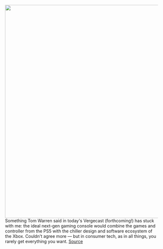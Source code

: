 <img src='https://cdn.vox-cdn.com/thumbor/C1oNbMf3wFvqplxsK0YIsoNG6Dw=/0x0:2040x1360/1200x800/filters:focal(953x503:1279x829)/cdn.vox-cdn.com/uploads/chorus_image/image/67747040/vpavic_4275_20201030_0050.0.jpg' width='700px' /><br/>
Something Tom Warren said in today's Vergecast (forthcoming!) has stuck with me: the ideal next-gen gaming console would combine the games and controller from the PS5 with the chiller design and software ecosystem of the Xbox. Couldn't agree more — but in consumer tech, as in all things, you rarely get everything you want.
<a href='https://www.theverge.com/2020/11/6/21551988/xbox-reviews-microsoft-good-start'> Source <a/>